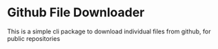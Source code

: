 # Github File Downloader

This is a simple cli package to download individual files from github, for public repositories